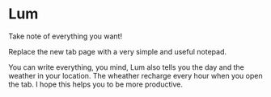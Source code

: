 # Lum
Take note of everything you want!

Replace the new tab page with a very simple and useful notepad.

You can write everything, you mind, Lum also tells you the day and the weather in your location. The wheather recharge every hour when you open the tab.
I hope this helps you to be more productive.
